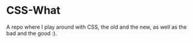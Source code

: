# CSS-What
A repo where I play around with CSS, the old and the new, as well as the bad and the good :).
